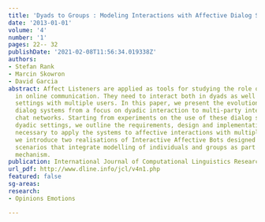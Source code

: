 ```yaml
---
title: 'Dyads to Groups : Modeling Interactions with Affective Dialog Systems'
date: '2013-01-01'
volume: '4'
number: '1'
pages: 22-- 32
publishDate: '2021-02-08T11:56:34.019338Z'
authors:
- Stefan Rank
- Marcin Skowron
- David Garcia
abstract: Affect Listeners are applied as tools for studying the role of emotions
  in online communication. They need to interact both in dyads as well as in group
  settings with multiple users. In this paper, we present the evolution of such affective
  dialog systems from a focus on dyadic interaction to multi-party interaction on
  chat networks. Starting from experiments on the use of these dialog systems in virtual
  dyadic settings, we outline the requirements, design and implementation decisions
  necessary to apply the systems to affective interactions with multiple users. Finally,
  we introduce two realisations of Interactive Affective Bots designed for such interaction
  scenarios that integrate modelling of individuals and groups as part of their decision
  mechanism.
publication: International Journal of Computational Linguistics Research
url_pdf: http://www.dline.info/jcl/v4n1.php
featured: false
sg-areas:
research: 
- Opinions Emotions

---
```

